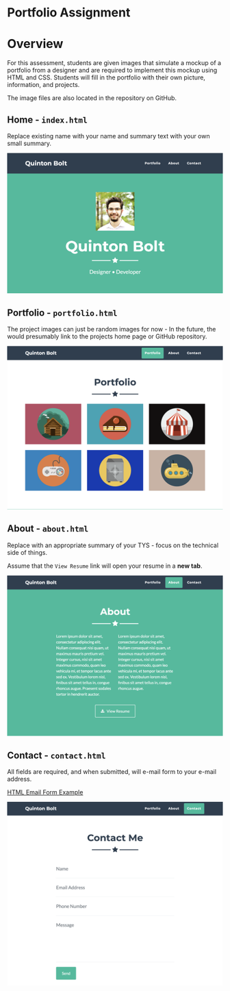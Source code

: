 # Portfolio Assignment
# Overview

For this assessment, students are given images that simulate a mockup of a portfolio from a designer and are required to implement this mockup using HTML and CSS. Students will fill in the portfolio with their own picture, information, and projects.

The image files are also located in the repository on GitHub.

## Home - `index.html`

Replace existing name with your name and summary text with your own small summary.

![Home page](home.png)

## Portfolio - `portfolio.html`

The project images can just be random images for now - In the future, the would presumably link to the projects home page or GitHub repository.

![Portfolio page](portfolio.png)

## About - `about.html` 

Replace with an appropriate summary of your TYS - focus on the technical side of things.

Assume that the `View Resume` link will open your resume in a **new tab**.

![About page](about.png)

## Contact - `contact.html`

All fields are required, and when submitted, will e-mail form to your e-mail address.

[HTML Email Form Example](https://www.w3schools.com/html/tryit.asp?filename=tryhtml_form_mail)

![Contact page](contact.png)
